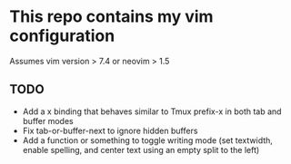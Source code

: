 # This repo contains my vim configuration
Assumes vim version > 7.4 or neovim > 1.5

## TODO
* Add a <C-w>x binding that behaves similar to Tmux prefix-x in both tab and
    buffer modes
* Fix tab-or-buffer-next to ignore hidden buffers
* Add a function or something to toggle writing mode (set textwidth, enable
    spelling, and center text using an empty split to the left)
